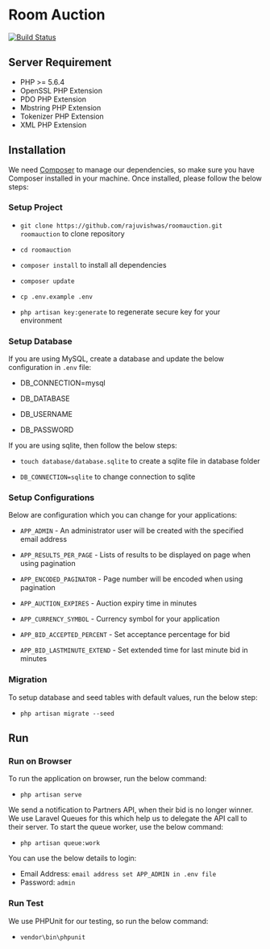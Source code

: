 <h1>Room Auction</h1>

<p>
<a href="https://travis-ci.org/rajuvishwas/roomauction"><img src="https://travis-ci.org/rajuvishwas/roomauction.svg?branch=master" alt="Build Status" /></a>
</p>

## Server Requirement

* PHP >= 5.6.4
* OpenSSL PHP Extension
* PDO PHP Extension
* Mbstring PHP Extension
* Tokenizer PHP Extension
* XML PHP Extension

## Installation

We need <a href="https://getcomposer.org/">Composer</a> to manage our dependencies, so make sure you have Composer installed in your machine. Once installed, please follow the below steps:

### Setup Project

* `git clone https://github.com/rajuvishwas/roomauction.git roomauction` to clone repository

* `cd roomauction`

* `composer install` to install all dependencies

* `composer update`

* `cp .env.example .env`

* `php artisan key:generate` to regenerate secure key for your environment

### Setup Database

If you are using MySQL, create a database and update the below configuration in `.env` file:

* DB_CONNECTION=mysql

* DB_DATABASE

* DB_USERNAME

* DB_PASSWORD

If you are using sqlite, then follow the below steps:

* `touch database/database.sqlite` to create a sqlite file in database folder

* `DB_CONNECTION=sqlite` to change connection to sqlite

### Setup Configurations

Below are configuration which you can change for your applications:

* `APP_ADMIN` - An administrator user will be created with the specified email address

* `APP_RESULTS_PER_PAGE` - Lists of results to be displayed on page when using pagination

* `APP_ENCODED_PAGINATOR` - Page number will be encoded when using pagination

* `APP_AUCTION_EXPIRES` - Auction expiry time in minutes

* `APP_CURRENCY_SYMBOL` - Currency symbol for your application

* `APP_BID_ACCEPTED_PERCENT` - Set acceptance percentage for bid

* `APP_BID_LASTMINUTE_EXTEND` - Set extended time for last minute bid in minutes

### Migration

To setup database and seed tables with default values, run the below step:

* `php artisan migrate --seed`

## Run

### Run on Browser
To run the application on browser, run the below command:

* `php artisan serve`

We send a notification to Partners API, when their bid is no longer winner. We use Laravel Queues for this which help us to delegate the API call to their server. To start the queue worker, use the below command:

* `php artisan queue:work`

You can use the below details to login:
* Email Address: `email address set APP_ADMIN in .env file`
* Password: `admin`

### Run Test

We use PHPUnit for our testing, so run the below command:

* `vendor\bin\phpunit`

